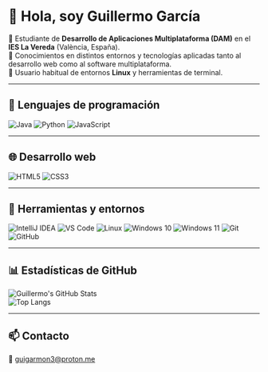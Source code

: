 # 👋 Hola, soy Guillermo García

🎯 Estudiante de **Desarrollo de Aplicaciones Multiplataforma (DAM)** en el **IES La Vereda** (València, España).  
🧠 Conocimientos en distintos entornos y tecnologías aplicadas tanto al desarrollo web como al software multiplataforma.  
🐧 Usuario habitual de entornos **Linux** y herramientas de terminal.  

---

## 🧠 Lenguajes de programación

![Java](https://img.shields.io/badge/Java-F89820?style=for-the-badge&logo=openjdk&logoColor=white)
![Python](https://img.shields.io/badge/Python-3776AB?style=for-the-badge&logo=python&logoColor=white)
![JavaScript](https://img.shields.io/badge/JavaScript-F7DF1E?style=for-the-badge&logo=javascript&logoColor=black)

---

## 🌐 Desarrollo web

![HTML5](https://img.shields.io/badge/HTML5-E34F26?style=for-the-badge&logo=html5&logoColor=white)
![CSS3](https://img.shields.io/badge/CSS3-1572B6?style=for-the-badge&logo=css3&logoColor=white)

---

## 🧰 Herramientas y entornos

![IntelliJ IDEA](https://img.shields.io/badge/IntelliJ_IDEA-000000?style=for-the-badge&logo=intellijidea&logoColor=white)
![VS Code](https://img.shields.io/badge/VS%20Code-007ACC?style=for-the-badge&logo=visualstudiocode&logoColor=white)
![Linux](https://img.shields.io/badge/Linux-FCC624?style=for-the-badge&logo=linux&logoColor=black)
![Windows 10](https://img.shields.io/badge/Windows_10-0078D6?style=for-the-badge&logo=windows&logoColor=white)
![Windows 11](https://img.shields.io/badge/Windows_11-0078D4?style=for-the-badge&logo=windows11&logoColor=white)
![Git](https://img.shields.io/badge/Git-F05032?style=for-the-badge&logo=git&logoColor=white)
![GitHub](https://img.shields.io/badge/GitHub-181717?style=for-the-badge&logo=github&logoColor=white)

---

## 📊 Estadísticas de GitHub

![Guillermo's GitHub Stats](https://github-readme-stats.vercel.app/api?username=Guigarmon3&show_icons=true&theme=tokyonight)  
![Top Langs](https://github-readme-stats.vercel.app/api/top-langs/?username=Guigarmon3&layout=compact&theme=tokyonight)  

---

## 📫 Contacto

📧 [guigarmon3@proton.me](mailto:guigarmon3@proton.me)
